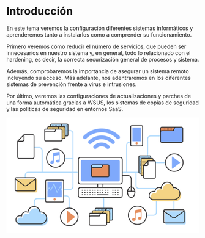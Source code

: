 # Introducción

En este tema veremos la configuración diferentes sistemas informáticos y aprenderemos tanto a instalarlos como a comprender su funcionamiento.

Primero veremos cómo reducir el número de servicios, que pueden ser innecesarios en nuestro sistema y, en general, todo lo relacionado con el hardening, es decir, la correcta securización general de procesos y sistema.

Además, comprobaremos la importancia de asegurar un sistema remoto incluyendo su acceso. Más adelante, nos adentraremos en los diferentes sistemas de prevención frente a virus e intrusiones.

Por último, veremos las configuraciones de actualizaciones y parches de una forma automática gracias a WSUS, los sistemas de copias de seguridad y las políticas de seguridad en entornos SaaS.

![](img/Introducc.jpg)